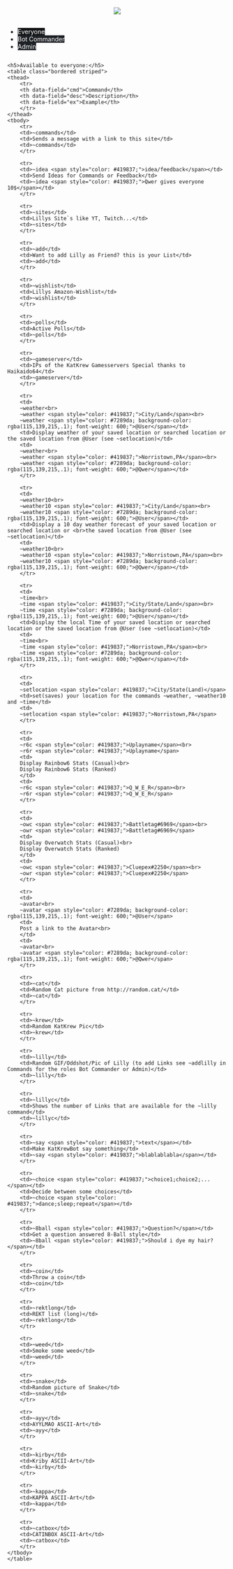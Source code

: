 
<!DOCTYPE html>
<html>
<head>

<meta http-equiv="Content-Type" content="text/html; charset=UTF-8">
<meta http-equiv="X-UA-Compatible" content="IE=edge">
<meta name="viewport" content="width=device-width,initial-scale=0.3">

<title>KatKrewBot</title>
<link rel="shortcut icon" href="./KatKrewBot/img/catbox.ico" type="image/x-icon" />

<link rel="stylesheet" href="./KatKrewBot\CSS\default.css">
<link rel="stylesheet" href="./KatKrewBot\CSS\rest.css" media="screen, projection">

<style>
	.tabs a.make-kinda-visible {
		color: #fff;
		background-color: #1e2125;
	}

	.tabs a.make-kinda-visible:hover {
		color: #eee;
	}

	.tabs a.make-kinda-visible.active {
		background-color: #111315;
	}
</style>

<script>
    function toggleTable(table,e) {
	
	var lMenu = document.getElementById(e);
	document.getElementById("MENU1").className = "make-kinda-visible";
	document.getElementById("MENU2").className = "make-kinda-visible";
	document.getElementById("MENU3").className = "make-kinda-visible";
	
	lMenu.className = "make-kinda-visible active";
	
    var lTable = document.getElementById(table);
	document.getElementById("CMD_EVERYONE").style.display = "none";
	document.getElementById("CMD_COMMANDER").style.display = "none";
	document.getElementById("CMD_ADMIN").style.display = "none";
	
    lTable.style.display = (lTable.style.display == "inline-block") ? "none" : "inline-block";
	}
</script>
   
</head>

<body>

<div class="container"><br><br><center><img class="responsive-img" src="./KatKrewBot/img/catbox.png"></center><br></div>

<div class="row">
<div class="col s8 offset-s2">
<div class="card col-s12">
<div class="col s12">

<ul class="tabs" style="width: 100%;">
	<li class="tab col s3"><a id="MENU1" class="make-kinda-visible active" onclick="toggleTable('CMD_EVERYONE',id);">Everyone</a></li>
	<li class="tab col s3"><a id="MENU2" class="make-kinda-visible" onclick="toggleTable('CMD_COMMANDER', id);">Bot Commander</a></li>
	<li class="tab col s3"><a id="MENU3" class="make-kinda-visible" onclick="toggleTable('CMD_ADMIN', id);">Admin</a></li>
</ul>

</div>
<div class="hoverable col s12" id="CMD_EVERYONE" style="display:inline-block" >

	<h5>Available to everyone:</h5>
	<table class="bordered striped">
	<thead>
		<tr>
		<th data-field="cmd">Command</th>
		<th data-field="desc">Description</th>
		<th data-field="ex">Example</th>
		</tr>
	</thead>
	<tbody>
		<tr>
		<td>~commands</td>
		<td>Sends a message with a link to this site</td>
		<td>~commands</td>
		</tr>

		<tr>
		<td>~idea <span style="color: #419837;">idea/feedback</span></td>
		<td>Send Ideas for Commands or Feedback</td>
		<td>~idea <span style="color: #419837;">Qwer gives everyone 10$</span></td>
		</tr>

		<tr>
		<td>~sites</td>
		<td>Lillys Site`s like YT, Twitch...</td>
		<td>~sites</td>
		</tr>

		<tr>
		<td>~add</td>
		<td>Want to add Lilly as Friend? this is your List</td>
		<td>~add</td>
		</tr>

		<tr>
		<td>~wishlist</td>
		<td>Lillys Amazon-Wishlist</td>
		<td>~wishlist</td>
		</tr>

		<tr>
		<td>~polls</td>
		<td>Active Polls</td>
		<td>~polls</td>
		</tr>

		<tr>
		<td>~gameserver</td>
		<td>IPs of the KatKrew Gamesservers Special thanks to Haikaido64</td>
		<td>~gameserver</td>
		</tr>

		<tr>
		<td>
		~weather<br>
		~weather <span style="color: #419837;">City/Land</span><br>
		~weather <span style="color: #7289da; background-color: rgba(115,139,215,.1); font-weight: 600;">@User</span></td>
		<td>Display weather of your saved location or searched location or the saved location from @User (see ~setlocation)</td>
		<td>
		~weather<br>
		~weather <span style="color: #419837;">Norristown,PA</span><br>
		~weather <span style="color: #7289da; background-color: rgba(115,139,215,.1); font-weight: 600;">@Qwer</span></td>
		</tr>
		
		<tr>
		<td>
		~weather10<br>
		~weather10 <span style="color: #419837;">City/Land</span><br>
		~weather10 <span style="color: #7289da; background-color: rgba(115,139,215,.1); font-weight: 600;">@User</span></td>
		<td>Display a 10 day weather forecast of your saved location or searched location or <br>the saved location from @User (see ~setlocation)</td>
		<td>
		~weather10<br>
		~weather10 <span style="color: #419837;">Norristown,PA</span><br>
		~weather10 <span style="color: #7289da; background-color: rgba(115,139,215,.1); font-weight: 600;">@Qwer</span></td>
		</tr>

		<tr>
		<td>
		~time<br>
		~time <span style="color: #419837;">City/State/Land</span><br>
		~time <span style="color: #7289da; background-color: rgba(115,139,215,.1); font-weight: 600;">@User</span></td>
		<td>Display the local Time of your saved location or searched location or the saved location from @User (see ~setlocation)</td>
		<td>
		~time<br>
		~time <span style="color: #419837;">Norristown,PA</span><br>
		~time <span style="color: #7289da; background-color: rgba(115,139,215,.1); font-weight: 600;">@Qwer</span></td>
		</tr>

		<tr>
		<td>
		~setlocation <span style="color: #419837;">City/State(Land)</span>
		<td>set(saves) your location for the commands ~weather, ~weather10 and ~time</td>
		<td>
		~setlocation <span style="color: #419837;">Norristown,PA</span>
		</tr>
		
		<tr>
		<td>
		~r6c <span style="color: #419837;">Uplayname</span><br>
		~r6r <span style="color: #419837;">Uplayname</span>
		<td>
		Display Rainbow6 Stats (Casual)<br>
		Display Rainbow6 Stats (Ranked)
		</td>
		<td>
		~r6c <span style="color: #419837;">Q_W_E_R</span><br>
		~r6r <span style="color: #419837;">Q_W_E_R</span>
		</tr>

		<tr>
		<td>
		~owc <span style="color: #419837;">Battletag#6969</span><br>
		~owr <span style="color: #419837;">Battletag#6969</span>
		<td>
		Display Overwatch Stats (Casual)<br>
		Display Overwatch Stats (Ranked)
		</td>
		<td>
		~owc <span style="color: #419837;">Cluepex#2250</span><br>
		~owr <span style="color: #419837;">Cluepex#2250</span>
		</tr>

		<tr>
		<td>
		~avatar<br>
		~avatar <span style="color: #7289da; background-color: rgba(115,139,215,.1); font-weight: 600;">@User</span>
		<td>
		Post a link to the Avatar<br>
		</td>
		<td>
		~avatar<br>
		~avatar <span style="color: #7289da; background-color: rgba(115,139,215,.1); font-weight: 600;">@Qwer</span>
		</tr>

		<tr>
		<td>~cat</td>
		<td>Random Cat picture from http://random.cat/</td>
		<td>~cat</td>
		</tr>

		<tr>
		<td>~krew</td>
		<td>Random KatKrew Pic</td>
		<td>~krew</td>
		</tr>

		<tr>
		<td>~lilly</td>
		<td>Random GIF/Oddshot/Pic of Lilly (to add Links see ~addlilly in Commands for the roles Bot Commander or Admin)</td>
		<td>~lilly</td>
		</tr>

		<tr>
		<td>~lillyc</td>
		<td>Shows the number of Links that are available for the ~lilly command</td>
		<td>~lillyc</td>
		</tr>

		<tr>
		<td>~say <span style="color: #419837;">text</span></td>
		<td>Make KatKrewBot say something</td>
		<td>~say <span style="color: #419837;">blablablabla</span></td>
		</tr>

		<tr>
		<td>~choice <span style="color: #419837;">choice1;choice2;...</span></td>
		<td>Decide between some choices</td>
		<td>~choice <span style="color: #419837;">dance;sleep;repeat</span></td>
		</tr>

		<tr>
		<td>~8ball <span style="color: #419837;">Question?</span></td>
		<td>Get a question answered 8-Ball style</td>
		<td>~8ball <span style="color: #419837;">Should i dye my hair?</span></td>
		</tr>

		<tr>
		<td>~coin</td>
		<td>Throw a coin</td>
		<td>~coin</td>
		</tr>

		<tr>
		<td>~rektlong</td>
		<td>REKT list (long)</td>
		<td>~rektlong</td>
		</tr>

		<tr>
		<td>~weed</td>
		<td>Smoke some weed</td>
		<td>~weed</td>
		</tr>

		<tr>
		<td>~snake</td>
		<td>Random picture of Snake</td>
		<td>~snake</td>
		</tr>

		<tr>
		<td>~ayy</td>
		<td>AYYLMAO ASCII-Art</td>
		<td>~ayy</td>
		</tr>

		<tr>
		<td>~kirby</td>
		<td>Kriby ASCII-Art</td>
		<td>~kirby</td>
		</tr>

		<tr>
		<td>~kappa</td>
		<td>KAPPA ASCII-Art</td>
		<td>~kappa</td>
		</tr>

		<tr>
		<td>~catbox</td>
		<td>CATINBOX ASCII-Art</td>
		<td>~catbox</td>
		</tr>
	</tbody>
	</table>
</div>

<div class="hoverable col s12" id="CMD_COMMANDER" style="display:none">
	<h5>Bot Commanders only:</h5>
	<p>Commands for Users with the role "Bot Commander"</p>
	<table class="bordered striped">
	<thead>
		<tr>
		<th data-field="cmd">Command</th>
		<th data-field="desc">Description</th>
		<th data-field="ex">Example</th>
		</tr>
	</thead>
	<tbody>

		<tr>
		<td>~tweetfeed <span style="color: #419837;">Twittername</span></td>
		<td>Activates TweetFeed for the given Twittername in the active Channel</td>
		<td>~tweetfeed <span style="color: #419837;">RealKittyRawr</span></td>
		</tr>

		<tr>
		<td>~tweetfeedRT <span style="color: #419837;">Twittername</span></td>
		<td>Activates TweetFeed + ReTweetFeed for the given Twittername in the active Channel</td>
		<td>~tweetfeedRT <span style="color: #419837;">RealKittyRawr</span></td>
		</tr>

		<tr>
		<td>~twitchfeed <span style="color: #419837;">Twittername</span></td>
		<td>Activates TwitchFeed for the given Twitchname in the active Channel</td>
		<td>~twitchfeed <span style="color: #419837;">kittyrawr</span></td>
		</tr>

		<tr>
		<td>~addlilly <span style="color: #0f96ca;"><i>Link1 Link2</i></span></td>
		<td>Adds 1 or more links of a GIF/Oddshot/Pic with Lilly to the Random List</td>
		<td>~addlilly <span style="color: #0f96ca;"><i>http://imgur.com/Pe2CtUY</i></span></td>
		</tr>

		<tr>
		<td>~remlilly <span style="color: #0f96ca;"><i>Link1 Link2</i></span></td>
		<td>Removes 1 or more links from the Random List</td>
		<td>~remlilly <span style="color: #0f96ca;"><i>http://imgur.com/Pe2CtUY</i></span></td>
		</tr>

		<tr>
		<td>~mute <span style="color: #7289da; background-color: rgba(115,139,215,.1); font-weight: 600;">@User</span></td>
		<td>Mute User</td>
		<td>~mute <span style="color: #7289da; background-color: rgba(115,139,215,.1); font-weight: 600;">@Qwer</span></td>
		</tr>

		<tr>
		<td>~unmute <span style="color: #7289da; background-color: rgba(115,139,215,.1); font-weight: 600;">@User</span></td>
		<td>Unmute User</td>
		<td>~unmute <span style="color: #7289da; background-color: rgba(115,139,215,.1); font-weight: 600;">@Qwer</span></td>
		</tr>

		<tr>
		<td>~mutechannel</td>
		<td>Deactivate Commands in this channel</td>
		<td>~mutechannel</td>
		</tr>

		<tr>
		<td>~unmutechannel</td>
		<td>Activate Commands in this channel</td>
		<td>~unmutechannel</td>
		</tr>

		<tr>
		<td>~prune <span style="color: #30f7ef;">number</span></td>
		<td>Deletes # of Messages</td>
		<td>~prune <span style="color: #30f7ef;">10</span></td>
		</tr>
	</tbody>
	</table>
</div>



<div class="hoverable col s12" id="CMD_ADMIN" style="display:none">
	<h5>Admin only:</h5>
	<p>Commands for Users with the role "Admin"</p>
	<table class="bordered striped">
	<thead>
		<tr>
		<th data-field="cmd">Command</th>
		<th data-field="desc">Description</th>
		<th data-field="ex">Example</th>
		</tr>
	</thead>
	<tbody>
		<tr>
		<td>~kick <span style="color: #7289da; background-color: rgba(115,139,215,.1); font-weight: 600;">@User</span></td>
		<td>Kick User</td>
		<td>~kick <span style="color: #7289da; background-color: rgba(115,139,215,.1); font-weight: 600;">@Qwer</span></td>
		</tr>

		<tr>
		<td>~ban <span style="color: #7289da; background-color: rgba(115,139,215,.1); font-weight: 600;">@User</span></td>
		<td>Bans User only Server-Owner can unban!</td>
		<td>~ban <span style="color: #7289da; background-color: rgba(115,139,215,.1); font-weight: 600;">@Qwer</span></td>
		</tr>
	</tbody>
	</table>
</div>

</div>
</div>
</div>

<footer class="page-footer">
	  <div class="container">
		<div class="row">
		  <div class="col l6 s12">
			<h5 class="white-text">Other Sites</h5>
			<p class="grey-text text-lighten-4">MainPage: <a class="white-text" target="_blank" href="http://kittyrawr.com/"><b>kittyrawr.com</b></a><br>
			Lillys Twitter: <a class="white-text" target="_blank" href="https://twitter.com/RealKittyRawr"><b>RealKittyRawr</b></a><br>
			Lillys Twitch: <a class="white-text" target="_blank" href="https://www.twitch.tv/kittyrawr"><b>kittyrawr</b></a><br>
			Lillys Instagram: <a class="white-text" target="_blank" href="https://www.instagram.com/realkittyrawr/"><b>realkittyrawr</b></a><br>
			Lillys Youtube: <a class="white-text" target="_blank" href="https://www.youtube.com/c/kittyrawr69/"><b>kittyrawr69</b></a><br><br>
			My Twitter: <a class="white-text" target="_blank" href="https://twitter.com/Q_w_er"><b>Q_w_er</b></a><br><br>
			</p>
		  </div>
		</div>
	  </div>
</footer>
</body>
</html>
